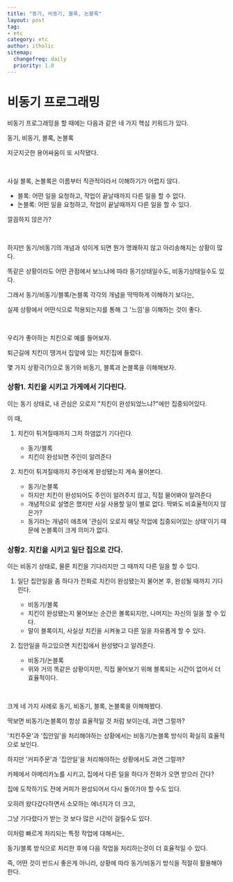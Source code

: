 ```yaml
---
title: "동기, 비동기, 블록, 논블록"
layout: post
tag:
- etc
category: etc
author: itholic
sitemap:
  changefreq: daily
  priority: 1.0
---
```



# 비동기 프로그래밍

비동기 프로그래밍을 할 때에는 다음과 같은 네 가지 핵심 키워드가 있다.

동기, 비동기, 블록, 논블록

지긋지긋한 용어싸움이 또 시작됐다.

<br/>

사실 블록, 논블록은 이름부터 직관적이라서 이해하기가 어렵지 않다.

- 블록: 어떤 일을 요청하고, 작업이 끝날때까지 다른 일을 할 수 없다.
- 논블록: 어떤 일을 요청하고, 작업이 끝날때까지 다른 일을 할 수 있다.

깔끔하지 않은가?

<br/>

하지만 동기/비동기의 개념과 섞이게 되면 뭔가 명쾌하지 않고 아리송해지는 상황이 많다.

똑같은 상황이라도 어떤 관점에서 보느냐에 따라 동기상태일수도, 비동기상태일수도 있다.

그래서 동기/비동기/블록/논블록 각각의 개념을 딱딱하게 이해하기 보다는,

실제 상황에서 어떤식으로 적용되는지를 통해 그 '느낌'을 이해하는 것이 좋다.

<br/>

우리가 좋아하는 치킨으로 예를 들어보자.

퇴근길에 치킨이 땡겨서 집앞에 있는 치킨집에 들렀다.

몇 가지 상황극(?)으로 동기와 비동기, 블록과 논블록을 이해해보자.

### 상황1. 치킨을 시키고 가게에서 기다린다.

이는 동기 상태로, 내 관심은 오로지 "치킨이 완성되었느냐?"에만 집중되어있다.

이 때,

1. 치킨이 튀겨질때까지 그저 하염없기 기다린다.
   - 동기/블록
   - 치킨이 완성되면 주인이 알려준다

2. 치킨이 튀겨질때까지 주인에게 완성됐는지 계속 물어본다.
   - 동기/논블록
   - 하지만 치킨이 완성되어도 주인이 알려주지 않고, 직접 물어봐야 알려준다
   - 개념적으로 설명은 했지만 사실 사용할 일이 별로 없다. 딱봐도 비효율적이지 않은가?
   - 동기라는 개념이 애초에 '관심이 오로지 해당 작업에 집중되어있는 상태'이기 때문에 논블록이 크게 의미가 없다.

### 상황2. 치킨을 시키고 일단 집으로 간다.

이는 비동기 상태로, 물론 치킨을 기다리지만 그 때까지 다른 일을 할 수 있다.

1. 일단 집안일을 좀 하다가 전화로 치킨이 완성됐는지 물어본 후, 완성될 때까지 기다린다.
    - 비동기/블록
    - 치킨이 완성됐는지 물어보는 순간은 볼록되지만, 나머지는 자신의 일을 할 수 있다.
    - 말이 블록이지, 사실상 치킨을 시켜놓고 다른 일을 자유롭게 할 수 있다.

2. 집안일을 하고있으면 치킨집에서 완성됐다고 알려준다.
   - 비동기/논블록
   - 위와 거의 똑같은 상황이지만, 직접 물어보기 위해 블록되는 시간이 없어서 더 효율적이다.

<br/>

크게 네 가지 사례로 동기, 비동기, 블록, 논블록을 이해해봤다.

딱보면 비동기/논블록이 항상 효율적일 것 처럼 보이는데, 과연 그럴까?

'치킨주문'과 '집안일'을 처리해야하는 상황에서는 비동기/논블록 방식이 확실히 효율적으로 보인다.

하지만 '커피주문'과 '집안일'을 처리해야하는 상황에서도 과연 그럴까?

카페에서 아메리카노를 시키고, 집에서 다른 일을 하다가 전화가 오면 받으러 간다?

집에 도착하기도 전에 커피가 완성되어서 다시 돌아가야 할 수도 있다.

오히려 왔다갔다하면서 소모하는 에너지가 더 크고, 

그냥 기다렸다가 받는 것 보다 많은 시간이 걸릴수도 있다.

이처럼 빠르게 처리되는 특정 작업에 대해서는, 

동기/블록 방식으로 처리한 후에 다음 작업을 처리하는것이 더 효율적일 수 있다.

즉, 어떤 것이 반드시 좋은게 아니라, 상황에 따라 동기/비동기 방식을 적절히 활용해야한다.

